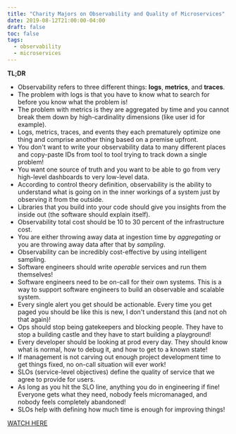 ```yaml
---
title: "Charity Majors on Observability and Quality of Microservices"
date: 2019-08-12T21:00:00-04:00
draft: false
toc: false
tags:
  - observability
  - microservices
---
```


**TL;DR**

 - Observability refers to three different things: **logs**, **metrics**, and **traces**.
 - The problem with logs is that you have to know what to search for before you know what the problem is!
 - The problem with metrics is they are aggregated by time and you cannot break them down by high-cardinality dimensions (like user id for example).
 - Logs, metrics, traces, and events they each prematurely optimize one thing and comprise another thing based on a premise upfront.
 - You don't want to write your observability data to many different places and copy-paste IDs from tool to tool trying to track down a single problem!
 - You want one source of truth and you want to be able to go from very high-level dashboards to very low-level data.
 - According to control theory definition, observability is the ability to understand what is going on in the inner workings of a system just by observing it from the outside.
 - Libraries that you build into your code should give you insights from the inside out (the software should explain itself).
 - Observability total cost should be 10 to 30 percent of the infrastructure cost.
 - You are either throwing away data at ingestion time by _aggregating_ or you are throwing away data after that by _sampling_.
 - Observability can be incredibly cost-effective by using intelligent sampling.
 - Software engineers should write _operable_ services and run them themselves!
 - Software engineers need to be on-call for their own systems. This is a way to support software engineers to build an observable and scalable system.
 - Every single alert you get should be actionable. Every time you get paged you should be like this is new, I don't understand this (and not oh that again)!
 - Ops should stop being gatekeepers and blocking people. They have to stop a building castle and they have to start building a playground!
 - Every developer should be looking at prod every day. They should know what is normal, how to debug it, and how to get to a known state!
 - If management is not carving out enough project development time to get things fixed, no on-call situation will ever work!
 - SLOs (service-level objectives) define the quality of service that we agree to provide for users.
 - As long as you hit the SLO line, anything you do in engineering if fine! Everyone gets what they need, nobody feels micromanaged, and nobody feels completely abandoned!
 - SLOs help with defining how much time is enough for improving things!

[WATCH HERE](https://www.youtube.com/watch?v=8u8A-bhhlSg)
